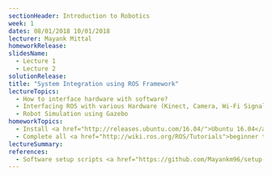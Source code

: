 ```yaml
---
sectionHeader: Introduction to Robotics
week: 1
dates: 08/01/2018 10/01/2018
lecturer: Mayank Mittal
homeworkRelease:
slidesName:
  - Lecture 1
  - Lecture 2
solutionRelease:
title: "System Integration using ROS Framework"
lectureTopics:
  - How to interface hardware with software?
  - Interfacing ROS with various Hardware (Kinect, Camera, Wi-Fi Signal Tracker, LiDAR)
  - Robot Simulation using Gazebo
homeworkTopics:
  - Install <a href="http://releases.ubuntu.com/16.04/">Ubuntu 16.04</a> and <a href="http://wiki.ros.org/kinetic">ROS Kinetic</a> on laptop
  - Complete all <a href="http://wiki.ros.org/ROS/Tutorials">beginner tutorials</a> on ROS
lectureSummary:
references:
  - Software setup scripts <a href="https://github.com/Mayankm96/setup-ubuntu">here</a>
---
```

